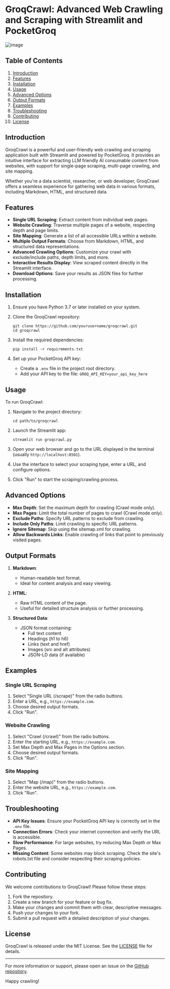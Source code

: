 # GroqCrawl: Advanced Web Crawling and Scraping with Streamlit and PocketGroq

![image](https://github.com/user-attachments/assets/2bf60247-6b93-47c9-aaf4-98b57a241082)


## Table of Contents
1. [Introduction](#introduction)
2. [Features](#features)
3. [Installation](#installation)
4. [Usage](#usage)
5. [Advanced Options](#advanced-options)
6. [Output Formats](#output-formats)
7. [Examples](#examples)
8. [Troubleshooting](#troubleshooting)
9. [Contributing](#contributing)
10. [License](#license)

## Introduction

GroqCrawl is a powerful and user-friendly web crawling and scraping application built with Streamlit and powered by PocketGroq. It provides an intuitive interface for extracting LLM friendly AI consumable content from websites, with support for single-page scraping, multi-page crawling, and site mapping.

Whether you're a data scientist, researcher, or web developer, GroqCrawl offers a seamless experience for gathering web data in various formats, including Markdown, HTML, and structured data.

## Features

- **Single URL Scraping**: Extract content from individual web pages.
- **Website Crawling**: Traverse multiple pages of a website, respecting depth and page limits.
- **Site Mapping**: Generate a list of all accessible URLs within a website.
- **Multiple Output Formats**: Choose from Markdown, HTML, and structured data representations.
- **Advanced Crawling Options**: Customize your crawl with exclude/include paths, depth limits, and more.
- **Interactive Results Display**: View scraped content directly in the Streamlit interface.
- **Download Options**: Save your results as JSON files for further processing.

## Installation

1. Ensure you have Python 3.7 or later installed on your system.

2. Clone the GroqCrawl repository:
   ```
   git clone https://github.com/yourusername/groqcrawl.git
   cd groqcrawl
   ```

3. Install the required dependencies:
   ```
   pip install -r requirements.txt
   ```

4. Set up your PocketGroq API key:
   - Create a `.env` file in the project root directory.
   - Add your API key to the file: `GROQ_API_KEY=your_api_key_here`

## Usage

To run GroqCrawl:

1. Navigate to the project directory:
   ```
   cd path/to/groqcrawl
   ```

2. Launch the Streamlit app:
   ```
   streamlit run groqcrawl.py
   ```

3. Open your web browser and go to the URL displayed in the terminal (usually `http://localhost:8501`).

4. Use the interface to select your scraping type, enter a URL, and configure options.

5. Click "Run" to start the scraping/crawling process.

## Advanced Options

- **Max Depth**: Set the maximum depth for crawling (Crawl mode only).
- **Max Pages**: Limit the total number of pages to crawl (Crawl mode only).
- **Exclude Paths**: Specify URL patterns to exclude from crawling.
- **Include Only Paths**: Limit crawling to specific URL patterns.
- **Ignore Sitemap**: Skip using the sitemap.xml for crawling.
- **Allow Backwards Links**: Enable crawling of links that point to previously visited pages.

## Output Formats

1. **Markdown**: 
   - Human-readable text format.
   - Ideal for content analysis and easy viewing.

2. **HTML**: 
   - Raw HTML content of the page.
   - Useful for detailed structure analysis or further processing.

3. **Structured Data**: 
   - JSON format containing:
     - Full text content
     - Headings (h1 to h6)
     - Links (text and href)
     - Images (src and alt attributes)
     - JSON-LD data (if available)

## Examples

### Single URL Scraping

1. Select "Single URL (/scrape)" from the radio buttons.
2. Enter a URL, e.g., `https://example.com`.
3. Choose desired output formats.
4. Click "Run".

### Website Crawling

1. Select "Crawl (/crawl)" from the radio buttons.
2. Enter the starting URL, e.g., `https://example.com`.
3. Set Max Depth and Max Pages in the Options section.
4. Choose desired output formats.
5. Click "Run".

### Site Mapping

1. Select "Map (/map)" from the radio buttons.
2. Enter the website URL, e.g., `https://example.com`.
3. Click "Run".

## Troubleshooting

- **API Key Issues**: Ensure your PocketGroq API key is correctly set in the `.env` file.
- **Connection Errors**: Check your internet connection and verify the URL is accessible.
- **Slow Performance**: For large websites, try reducing Max Depth or Max Pages.
- **Missing Content**: Some websites may block scraping. Check the site's robots.txt file and consider respecting their scraping policies.

## Contributing

We welcome contributions to GroqCrawl! Please follow these steps:

1. Fork the repository.
2. Create a new branch for your feature or bug fix.
3. Make your changes and commit them with clear, descriptive messages.
4. Push your changes to your fork.
5. Submit a pull request with a detailed description of your changes.

## License

GroqCrawl is released under the MIT License. See the [LICENSE](LICENSE) file for details.

---

For more information or support, please open an issue on the [GitHub repository](https://github.com/yourusername/groqcrawl/issues).

Happy crawling!
